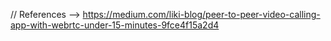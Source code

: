 // References --> https://medium.com/liki-blog/peer-to-peer-video-calling-app-with-webrtc-under-15-minutes-9fce4f15a2d4
